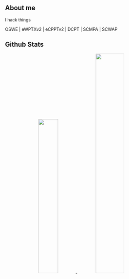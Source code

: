 <!--<img width=100% src="https://capsule-render.vercel.app/api?type=waving&color=00009C&height=120&section=header"/>-->

<h2>About me</h2>

I hack things 

OSWE | eWPTXv2 | eCPPTv2 | DCPT | SCMPA | SCWAP

<!--```Python
class Pentester:
    def __init__(self):
        self.name = "João Victor"
        self.certis = "OSWE | eWPTXv2 | eCPPTv2 | DCPT | SCWAP | SCMPA"
        self.area = "Pentest Web, API, Mobile, Cloud"

if __name__ == "__main__":
    joao = Pentester()
```
-->

<h2> Github Stats </h2>

<div align="center">
  <a href="https://github.com/joaoviictorti">
  <img width="36%" src="https://github-readme-stats.vercel.app/api/top-langs/?username=joaoviictorti&layout=compact&theme=tokyonight"/>
  <img width="43%" src="https://github-readme-stats.vercel.app/api?username=joaoviictorti&show_icons=true&theme=tokyonight"/>
</div>
<!--<img width=100% src="https://capsule-render.vercel.app/api?type=waving&color=00009C&height=120&section=footer"/>-->
